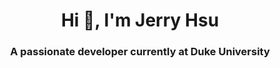 <h1 align="center">Hi 👋, I'm Jerry Hsu</h1>
<h3 align="center">A passionate developer currently at Duke University</h3>

